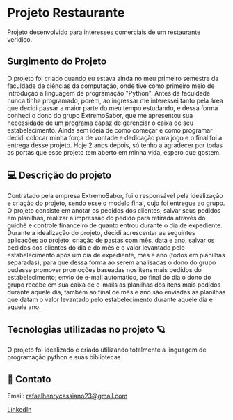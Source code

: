 
# Projeto Restaurante

Projeto desenvolvido para interesses comerciais de um restaurante veridico.

## Surgimento do Projeto
O projeto foi criado quando eu estava ainda no meu primeiro semestre da faculdade de ciências da computação, onde tive como primeiro meio de introdução a linguagem de programação "Python". Antes da faculdade nunca tinha programado, porém, ao ingressar me interessei tanto pela área que decidi passar a maior parte do meu tempo estudando, e dessa forma conheci o dono do grupo ExtremoSabor, que me apresentou sua necessidade de um programa capaz de gerenciar o caixa de seu estabelecimento. Ainda sem ideia de como começar e como programar decidi colocar minha força de vontade e dedicação para jogo e o final foi a entrega desse projeto. Hoje 2 anos depois, só tenho a agradecer por todas as portas que esse projeto tem aberto em minha vida, espero que gostem.

## 💻 Descrição do projeto
Contratado pela empresa ExtremoSabor, fui o responsável pela idealização e criação do projeto, sendo esse o modelo final, cujo foi entregue ao grupo. O projeto consiste em anotar os pedidos dos clientes, salvar seus pedidos em planilhas, realizar a impressão do pedido para retirada através do guichê e controle financeiro de quanto entrou durante o dia de expediente. Durante a idealização do projeto, decidi acrescentar as seguintes aplicações ao projeto: criação de pastas com mês, data e ano; salvar os pedidos dos clientes do dia e do mês e o valor levantado pelo estabelecimento após um dia de expediente, mês e ano (todos em planilhas separadas), para que dessa forma ao serem analisadas o dono do grupo pudesse promover promoções baseadas nos itens mais pedidos do estabelecimento; envio de e-mail automático, ao final do dia o dono do grupo recebe em sua caixa de e-mails as planilhas dos itens mais pedidos durante aquele dia, também ao final de mês e ano são enviadas as planilhas que datam o valor levantado pelo estabelecimento durante aquele dia e aquele ano.


## Tecnologias utilizadas no projeto 🪐
O projeto foi idealizado e criado utilizando totalmente a linguagem de programação python e suas bibliotecas. 


## 🔎 Contato
Email: rafaelhenrycassiano23@gmail.com

[LinkedIn](https://www.linkedin.com/in/rafael-henry-b25578257/)
